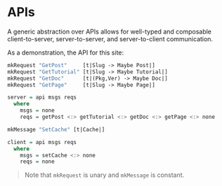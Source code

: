 # APIs

A generic abstraction over APIs allows for well-typed and composable 
client-to-server, server-to-server, and server-to-client communication.

As a demonstration, the API for this site:

```haskell
mkRequest "GetPost"     [t|Slug -> Maybe Post|]
mkRequest "GetTutorial" [t|Slug -> Maybe Tutorial|]
mkRequest "GetDoc"      [t|(Pkg,Ver) -> Maybe Doc|]
mkRequest "GetPage"     [t|Slug -> Maybe Page|]

server = api msgs reqs
  where
    msgs = none
    reqs = getPost <:> getTutorial <:> getDoc <:> getPage <:> none

mkMessage "SetCache" [t|Cache|]

client = api msgs reqs
  where
    msgs = setCache <:> none
    reqs = none
```

> Note that `mkRequest` is unary and `mkMessage` is constant.

